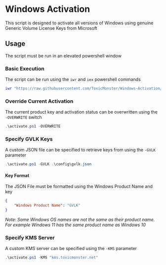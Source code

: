 # Windows Activation
This script is designed to activate all versions of Windows using genuine Generic Volume License Keys from Microsoft
## Usage
The script must be run in an elevated powershell window
### Basic Execution
The script can be run using the `iwr` and `iex` powershell commands
```powershell
iwr "https://raw.githubusercontent.com/ToxicMonster/Windows-Activation/main/activate.ps1" | iex
```
### Override Current Activation
The current product key and activation status can be overwritten using the `-OVERWRITE` switch
```powershell
.\activate.ps1 -OVERWRITE
```
### Specify GVLK Keys
A custom JSON file can be specified to retrieve keys from using the `-GVLK` parameter
```powershell
.\activate.ps1 -GVLK .\config\gvlk.json
```
#### Key Format
The JSON File must be formatted using the Windows Product Name and key
```json
{
    "Windows Product Name": "GVLK"
}
```
*Note: Some Windows OS names are not the same as their product name. For example Windows 11 has the same product name as Windows 10*
### Specify KMS Server
A custom KMS server can be specified using the `-KMS` parameter
```powershell
.\activate.ps1 -KMS "kms.toxicmonster.net"
```
